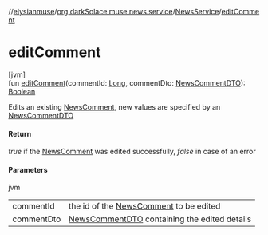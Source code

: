 //[elysianmuse](../../../index.md)/[org.darkSolace.muse.news.service](../index.md)/[NewsService](index.md)/[editComment](edit-comment.md)

# editComment

[jvm]\
fun [editComment](edit-comment.md)(commentId: [Long](https://kotlinlang.org/api/latest/jvm/stdlib/kotlin/-long/index.html), commentDto: [NewsCommentDTO](../../org.darkSolace.muse.news.model.dto/-news-comment-d-t-o/index.md)): [Boolean](https://kotlinlang.org/api/latest/jvm/stdlib/kotlin/-boolean/index.html)

Edits an existing [NewsComment](../../org.darkSolace.muse.news.model/-news-comment/index.md), new values are specified by an [NewsCommentDTO](../../org.darkSolace.muse.news.model.dto/-news-comment-d-t-o/index.md)

#### Return

*true* if the [NewsComment](../../org.darkSolace.muse.news.model/-news-comment/index.md) was edited successfully, *false* in case of an error

#### Parameters

jvm

| | |
|---|---|
| commentId | the id of the [NewsComment](../../org.darkSolace.muse.news.model/-news-comment/index.md) to be edited |
| commentDto | [NewsCommentDTO](../../org.darkSolace.muse.news.model.dto/-news-comment-d-t-o/index.md) containing the edited details |
